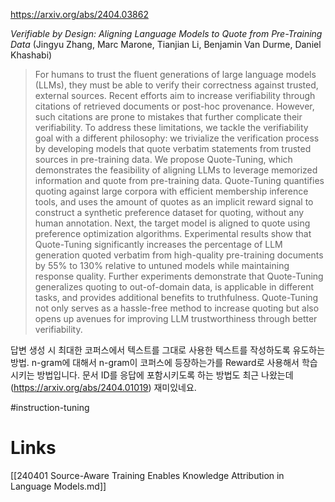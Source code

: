 https://arxiv.org/abs/2404.03862

*Verifiable by Design: Aligning Language Models to Quote from Pre-Training Data* (Jingyu Zhang, Marc Marone, Tianjian Li, Benjamin Van Durme, Daniel Khashabi)

> For humans to trust the fluent generations of large language models (LLMs), they must be able to verify their correctness against trusted, external sources. Recent efforts aim to increase verifiability through citations of retrieved documents or post-hoc provenance. However, such citations are prone to mistakes that further complicate their verifiability. To address these limitations, we tackle the verifiability goal with a different philosophy: we trivialize the verification process by developing models that quote verbatim statements from trusted sources in pre-training data. We propose Quote-Tuning, which demonstrates the feasibility of aligning LLMs to leverage memorized information and quote from pre-training data. Quote-Tuning quantifies quoting against large corpora with efficient membership inference tools, and uses the amount of quotes as an implicit reward signal to construct a synthetic preference dataset for quoting, without any human annotation. Next, the target model is aligned to quote using preference optimization algorithms. Experimental results show that Quote-Tuning significantly increases the percentage of LLM generation quoted verbatim from high-quality pre-training documents by 55% to 130% relative to untuned models while maintaining response quality. Further experiments demonstrate that Quote-Tuning generalizes quoting to out-of-domain data, is applicable in different tasks, and provides additional benefits to truthfulness. Quote-Tuning not only serves as a hassle-free method to increase quoting but also opens up avenues for improving LLM trustworthiness through better verifiability.

답변 생성 시 최대한 코퍼스에서 텍스트를 그대로 사용한 텍스트를 작성하도록 유도하는 방법. n-gram에 대해서 n-gram이 코퍼스에 등장하는가를 Reward로 사용해서 학습시키는 방법입니다. 문서 ID를 응답에 포함시키도록 하는 방법도 최근 나왔는데 (https://arxiv.org/abs/2404.01019) 재미있네요.

#instruction-tuning

# Links

[[240401 Source-Aware Training Enables Knowledge Attribution in Language Models.md]]